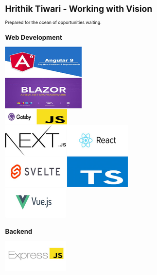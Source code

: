 # Hrithik Tiwari - Working with Vision
Prepared for the ocean of opportunities waiting.

## Web Development

<img width="50%" height="100" src="front-end-tech/angular.jpeg" style="display:inline">
<img src="front-end-tech/blazor.jpeg" width="50%" height="100" alt="failed to load" style="display:inline">
<br/>
<img src="front-end-tech/gatsby.jpeg" width="100" height="50" alt="failed to load">
<img src="front-end-tech/javascript.jpeg" width="100" height="50" alt="failed to load">
<br/>
<img src="front-end-tech/next.jpeg" width="200" height="100" alt="failed to load">
<img src="front-end-tech/reactjs.jpeg" width="200" height="100" alt="failed to load">
<br/>
<img src="front-end-tech/svelte.jpeg" width="200" height="100" alt="failed to load">
<img src="front-end-tech/typescript.jpeg" width="200" height="100" alt="failed to load">
<br/>
<img src="front-end-tech/vue.jpeg" width="200" height="100" alt="failed to load">


## Backend
<img src="express.jpeg" width="200" height="100" alt="failed to load">
